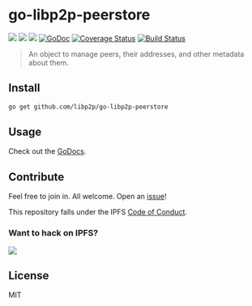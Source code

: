 # go-libp2p-peerstore
[![](https://img.shields.io/badge/made%20by-Protocol%20Labs-blue.svg?style=flat-square)](http://ipn.io)
[![](https://img.shields.io/badge/project-IPFS-blue.svg?style=flat-square)](http://ipfs.io/)
[![](https://img.shields.io/badge/freenode-%23ipfs-blue.svg?style=flat-square)](http://webchat.freenode.net/?channels=%23ipfs)
[![GoDoc](https://godoc.org/github.com/libp2p/go-libp2p-peerstore?status.svg)](https://godoc.org/github.com/libp2p/go-libp2p-peerstore)
[![Coverage Status](https://coveralls.io/repos/github/libp2p/go-libp2p-peerstore/badge.svg?branch=master)](https://coveralls.io/github/libp2p/go-libp2p-peerstore?branch=master)
[![Build Status](https://travis-ci.org/libp2p/go-libp2p-peerstore.svg?branch=master)](https://travis-ci.org/libp2p/go-libp2p-peerstore)

> An object to manage peers, their addresses, and other metadata about them.

## Install

```sh
go get github.com/libp2p/go-libp2p-peerstore
```

## Usage

Check out the [GoDocs](https://godoc.org/github.com/libp2p/go-libp2p-peerstore).

## Contribute

Feel free to join in. All welcome. Open an [issue](https://github.com/ipfs/go-libp2p-peerstore/issues)!

This repository falls under the IPFS [Code of Conduct](https://github.com/ipfs/community/blob/master/code-of-conduct.md).

### Want to hack on IPFS?

[![](https://cdn.rawgit.com/jbenet/contribute-ipfs-gif/master/img/contribute.gif)](https://github.com/ipfs/community/blob/master/CONTRIBUTING.md)

## License
MIT
